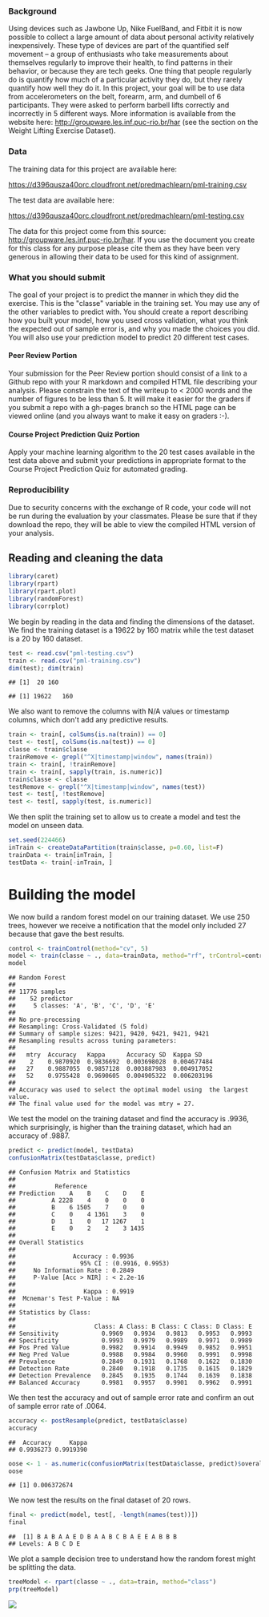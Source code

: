 ### Background

Using devices such as Jawbone Up, Nike FuelBand, and Fitbit it is now possible to collect a large amount of data about personal activity relatively inexpensively. These type of devices are part of the quantified self movement – a group of enthusiasts who take measurements about themselves regularly to improve their health, to find patterns in their behavior, or because they are tech geeks. One thing that people regularly do is quantify how much of a particular activity they do, but they rarely quantify how well they do it. In this project, your goal will be to use data from accelerometers on the belt, forearm, arm, and dumbell of 6 participants. They were asked to perform barbell lifts correctly and incorrectly in 5 different ways. More information is available from the website here: <http://groupware.les.inf.puc-rio.br/har> (see the section on the Weight Lifting Exercise Dataset).

### Data

The training data for this project are available here:

<https://d396qusza40orc.cloudfront.net/predmachlearn/pml-training.csv>

The test data are available here:

<https://d396qusza40orc.cloudfront.net/predmachlearn/pml-testing.csv>

The data for this project come from this source: <http://groupware.les.inf.puc-rio.br/har>. If you use the document you create for this class for any purpose please cite them as they have been very generous in allowing their data to be used for this kind of assignment.

### What you should submit

The goal of your project is to predict the manner in which they did the exercise. This is the "classe" variable in the training set. You may use any of the other variables to predict with. You should create a report describing how you built your model, how you used cross validation, what you think the expected out of sample error is, and why you made the choices you did. You will also use your prediction model to predict 20 different test cases.

#### Peer Review Portion

Your submission for the Peer Review portion should consist of a link to a Github repo with your R markdown and compiled HTML file describing your analysis. Please constrain the text of the writeup to \< 2000 words and the number of figures to be less than 5. It will make it easier for the graders if you submit a repo with a gh-pages branch so the HTML page can be viewed online (and you always want to make it easy on graders :-).

#### Course Project Prediction Quiz Portion

Apply your machine learning algorithm to the 20 test cases available in the test data above and submit your predictions in appropriate format to the Course Project Prediction Quiz for automated grading.

### Reproducibility

Due to security concerns with the exchange of R code, your code will not be run during the evaluation by your classmates. Please be sure that if they download the repo, they will be able to view the compiled HTML version of your analysis.

Reading and cleaning the data
-----------------------------

``` r
library(caret)
library(rpart)
library(rpart.plot)
library(randomForest)
library(corrplot)
```

We begin by reading in the data and finding the dimensions of the dataset. We find the training dataset is a 19622 by 160 matrix while the test dataset is a 20 by 160 dataset.

``` r
test <- read.csv("pml-testing.csv")
train <- read.csv("pml-training.csv")
dim(test); dim(train)
```

    ## [1]  20 160

    ## [1] 19622   160

We also want to remove the columns with N/A values or timestamp columns, which don't add any predictive results.

``` r
train <- train[, colSums(is.na(train)) == 0] 
test <- test[, colSums(is.na(test)) == 0] 
classe <- train$classe
trainRemove <- grepl("^X|timestamp|window", names(train))
train <- train[, !trainRemove]
train <- train[, sapply(train, is.numeric)]
train$classe <- classe
testRemove <- grepl("^X|timestamp|window", names(test))
test <- test[, !testRemove]
test <- test[, sapply(test, is.numeric)]
```

We then split the training set to allow us to create a model and test the model on unseen data.

``` r
set.seed(224466)
inTrain <- createDataPartition(train$classe, p=0.60, list=F)
trainData <- train[inTrain, ]
testData <- train[-inTrain, ]
```

Building the model
==================

We now build a random forest model on our training dataset. We use 250 trees, however we receive a notification that the model only included 27 because that gave the best results.

``` r
control <- trainControl(method="cv", 5)
model <- train(classe ~ ., data=trainData, method="rf", trControl=control, ntree=250)
model
```

    ## Random Forest 
    ## 
    ## 11776 samples
    ##    52 predictor
    ##     5 classes: 'A', 'B', 'C', 'D', 'E' 
    ## 
    ## No pre-processing
    ## Resampling: Cross-Validated (5 fold) 
    ## Summary of sample sizes: 9421, 9420, 9421, 9421, 9421 
    ## Resampling results across tuning parameters:
    ## 
    ##   mtry  Accuracy   Kappa      Accuracy SD  Kappa SD   
    ##    2    0.9870920  0.9836692  0.003698028  0.004677484
    ##   27    0.9887055  0.9857128  0.003887983  0.004917052
    ##   52    0.9755428  0.9690605  0.004905322  0.006203196
    ## 
    ## Accuracy was used to select the optimal model using  the largest value.
    ## The final value used for the model was mtry = 27.

We test the model on the training dataset and find the accuracy is .9936, which surprisingly, is higher than the training dataset, which had an accuracy of .9887.

``` r
predict <- predict(model, testData)
confusionMatrix(testData$classe, predict)
```

    ## Confusion Matrix and Statistics
    ## 
    ##           Reference
    ## Prediction    A    B    C    D    E
    ##          A 2228    4    0    0    0
    ##          B    6 1505    7    0    0
    ##          C    0    4 1361    3    0
    ##          D    1    0   17 1267    1
    ##          E    0    2    2    3 1435
    ## 
    ## Overall Statistics
    ##                                           
    ##                Accuracy : 0.9936          
    ##                  95% CI : (0.9916, 0.9953)
    ##     No Information Rate : 0.2849          
    ##     P-Value [Acc > NIR] : < 2.2e-16       
    ##                                           
    ##                   Kappa : 0.9919          
    ##  Mcnemar's Test P-Value : NA              
    ## 
    ## Statistics by Class:
    ## 
    ##                      Class: A Class: B Class: C Class: D Class: E
    ## Sensitivity            0.9969   0.9934   0.9813   0.9953   0.9993
    ## Specificity            0.9993   0.9979   0.9989   0.9971   0.9989
    ## Pos Pred Value         0.9982   0.9914   0.9949   0.9852   0.9951
    ## Neg Pred Value         0.9988   0.9984   0.9960   0.9991   0.9998
    ## Prevalence             0.2849   0.1931   0.1768   0.1622   0.1830
    ## Detection Rate         0.2840   0.1918   0.1735   0.1615   0.1829
    ## Detection Prevalence   0.2845   0.1935   0.1744   0.1639   0.1838
    ## Balanced Accuracy      0.9981   0.9957   0.9901   0.9962   0.9991

We then test the accuracy and out of sample error rate and confirm an out of sample error rate of .0064.

``` r
accuracy <- postResample(predict, testData$classe)
accuracy
```

    ##  Accuracy     Kappa 
    ## 0.9936273 0.9919390

``` r
oose <- 1 - as.numeric(confusionMatrix(testData$classe, predict)$overall[1])
oose
```

    ## [1] 0.006372674

We now test the results on the final dataset of 20 rows.

``` r
final <- predict(model, test[, -length(names(test))])
final
```

    ##  [1] B A B A A E D B A A B C B A E E A B B B
    ## Levels: A B C D E

We plot a sample decision tree to understand how the random forest might be splitting the data.

``` r
treeModel <- rpart(classe ~ ., data=train, method="class")
prp(treeModel)
```

![](machine_learning_project_files/figure-markdown_github/unnamed-chunk-9-1.png)<!-- -->
